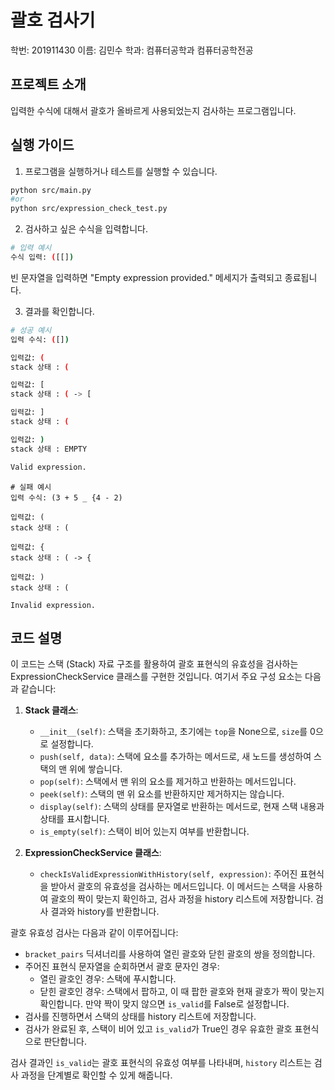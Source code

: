 # 괄호 검사기

학번: 201911430
이름: 김민수
학과: 컴퓨터공학과 컴퓨터공학전공

## 프로젝트 소개

입력한 수식에 대해서 괄호가 올바르게 사용되었는지 검사하는 프로그램입니다.

## 실행 가이드

1. 프로그램을 실행하거나 테스트를 실행할 수 있습니다.

```bash
python src/main.py
#or
python src/expression_check_test.py
```

2. 검사하고 싶은 수식을 입력합니다.

```bash
# 입력 예시
수식 입력: ([[])
```

빈 문자열을 입력하면 "Empty expression provided." 메세지가 출력되고 종료됩니다.

3. 결과를 확인합니다.

```bash
# 성공 예시
입력 수식: ([])

입력값: (
stack 상태 : (

입력값: [
stack 상태 : ( -> [

입력값: ]
stack 상태 : (

입력값: )
stack 상태 : EMPTY

Valid expression.
```

```
# 실패 예시
입력 수식: (3 + 5 _ {4 - 2)

입력값: (
stack 상태 : (

입력값: {
stack 상태 : ( -> {

입력값: )
stack 상태 : (

Invalid expression.
```

## 코드 설명

이 코드는 스택 (Stack) 자료 구조를 활용하여 괄호 표현식의 유효성을 검사하는 ExpressionCheckService 클래스를 구현한 것입니다. 여기서 주요 구성 요소는 다음과 같습니다:

1. **Stack 클래스**:

   - `__init__(self)`: 스택을 초기화하고, 초기에는 `top`을 None으로, `size`를 0으로 설정합니다.
   - `push(self, data)`: 스택에 요소를 추가하는 메서드로, 새 노드를 생성하여 스택의 맨 위에 쌓습니다.
   - `pop(self)`: 스택에서 맨 위의 요소를 제거하고 반환하는 메서드입니다.
   - `peek(self)`: 스택의 맨 위 요소를 반환하지만 제거하지는 않습니다.
   - `display(self)`: 스택의 상태를 문자열로 반환하는 메서드로, 현재 스택 내용과 상태를 표시합니다.
   - `is_empty(self)`: 스택이 비어 있는지 여부를 반환합니다.

2. **ExpressionCheckService 클래스**:
   - `checkIsValidExpressionWithHistory(self, expression)`: 주어진 표현식을 받아서 괄호의 유효성을 검사하는 메서드입니다. 이 메서드는 스택을 사용하여 괄호의 짝이 맞는지 확인하고, 검사 과정을 history 리스트에 저장합니다. 검사 결과와 history를 반환합니다.

괄호 유효성 검사는 다음과 같이 이루어집니다:

- `bracket_pairs` 딕셔너리를 사용하여 열린 괄호와 닫힌 괄호의 쌍을 정의합니다.
- 주어진 표현식 문자열을 순회하면서 괄호 문자인 경우:
  - 열린 괄호인 경우: 스택에 푸시합니다.
  - 닫힌 괄호인 경우: 스택에서 팝하고, 이 때 팝한 괄호와 현재 괄호가 짝이 맞는지 확인합니다. 만약 짝이 맞지 않으면 `is_valid`를 False로 설정합니다.
- 검사를 진행하면서 스택의 상태를 history 리스트에 저장합니다.
- 검사가 완료된 후, 스택이 비어 있고 `is_valid`가 True인 경우 유효한 괄호 표현식으로 판단합니다.

검사 결과인 `is_valid`는 괄호 표현식의 유효성 여부를 나타내며, `history` 리스트는 검사 과정을 단계별로 확인할 수 있게 해줍니다.
